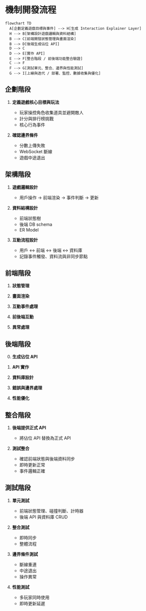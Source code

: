 # 機制開發流程

```mermaid
flowchart TD
  A[企劃定義遊戲目標與事件] --> H[生成 Interaction Explainer Layer]
  H --> B[架構設計遊戲邏輯與資料結構]
  B --> C[前端開發狀態管理與畫面渲染]
  B --> D[後端生成佔位 API]
  D --> C
  D --> E[實作 API]
  E --> F[整合階段 / 前後端功能整合驗證]
  C --> F
  F --> G[測試單元、整合、邊界與性能測試]
  G --> I[上線與迭代 / 部署、監控、數據收集與優化]
```

## 企劃階段

1. **定義遊戲核心目標與玩法**

   - 玩家操控角色收集道具並避開敵人
   - 計分與排行榜挑戰
   - 核心行為事件

2. **確認邊界條件**

   - 分數上傳失敗
   - WebSocket 斷線
   - 遊戲中途退出

## 架構階段

1. **遊戲邏輯設計**

   - 用戶操作 → 前端渲染 → 事件判斷 → 更新

2. **資料結構設計**

   - 前端狀態樹
   - 後端 DB schema
   - ER Model

3. **互動流程設計**

   - 用戶 ↔ 前端 ↔ 後端 ↔ 資料庫
   - 記錄事件觸發、資料流與非同步節點

## 前端階段

1. **狀態管理**

2. **畫面渲染**

3. **互動事件處理**

4. **前後端互動**

5. **異常處理**

## 後端階段

0. **生成佔位 API**

1. **API 實作**

2. **資料庫設計**

3. **錯誤與邊界處理**

4. **性能優化**

## 整合階段

1. **後端提供正式 API**

   - 將佔位 API 替換為正式 API

2. **測試整合**

   - 確認前端狀態與後端資料同步
   - 即時更新正常
   - 事件邏輯正確

## 測試階段

1. **單元測試**

   - 前端狀態管理、碰撞判斷、計時器
   - 後端 API 與資料庫 CRUD

2. **整合測試**

   - 即時同步
   - 整體流程

3. **邊界條件測試**

   - 斷線重連
   - 中途退出
   - 操作異常

4. **性能測試**

   - 多玩家同時使用
   - 即時更新延遲
